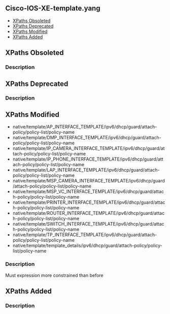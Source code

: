 ## Cisco-IOS-XE-template.yang


- [XPaths Obsoleted](#xpaths-obsoleted)
- [XPaths Deprecated](#xpaths-deprecated)
- [XPaths Modified](#xpaths-modified)
- [XPaths Added](#xpaths-added)

## XPaths Obsoleted

### Description

## XPaths Deprecated

### Description

## XPaths Modified

- native/template/AP_INTERFACE_TEMPLATE/ipv6/dhcp/guard/attach-policy/policy-list/policy-name
- native/template/DMP_INTERFACE_TEMPLATE/ipv6/dhcp/guard/attach-policy/policy-list/policy-name
- native/template/IP_CAMERA_INTERFACE_TEMPLATE/ipv6/dhcp/guard/attach-policy/policy-list/policy-name
- native/template/IP_PHONE_INTERFACE_TEMPLATE/ipv6/dhcp/guard/attach-policy/policy-list/policy-name
- native/template/LAP_INTERFACE_TEMPLATE/ipv6/dhcp/guard/attach-policy/policy-list/policy-name
- native/template/MSP_CAMERA_INTERFACE_TEMPLATE/ipv6/dhcp/guard/attach-policy/policy-list/policy-name
- native/template/MSP_VC_INTERFACE_TEMPLATE/ipv6/dhcp/guard/attach-policy/policy-list/policy-name
- native/template/PRINTER_INTERFACE_TEMPLATE/ipv6/dhcp/guard/attach-policy/policy-list/policy-name
- native/template/ROUTER_INTERFACE_TEMPLATE/ipv6/dhcp/guard/attach-policy/policy-list/policy-name
- native/template/SWITCH_INTERFACE_TEMPLATE/ipv6/dhcp/guard/attach-policy/policy-list/policy-name
- native/template/TP_INTERFACE_TEMPLATE/ipv6/dhcp/guard/attach-policy/policy-list/policy-name
- native/template/template_details/ipv6/dhcp/guard/attach-policy/policy-list/policy-name

### Description

Must expression more constrained than before

## XPaths Added

### Description
